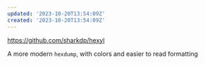 ```yaml
---
updated: '2023-10-20T13:54:09Z'
created: '2023-10-20T13:54:09Z'
---
```

https://github.com/sharkdp/hexyl

A more modern `hexdump`, with colors and easier to read formatting